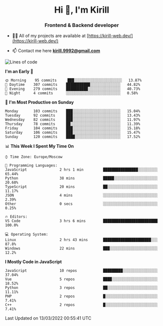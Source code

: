 <h1 align="center">Hi 👋, I'm Kirill</h1>
<h3 align="center">Frontend & Backend developer</h3>

- 👨‍💻 All of my projects are available at [https://kirill-web.dev/](https://kirill-web.dev/)

- 📫 Contact me here **kirill.9992@gmail.com**











<!--START_SECTION:waka-->
![Lines of code](https://img.shields.io/badge/From%20Hello%20World%20I%27ve%20Written-473%20Thousand%20lines%20of%20code-blue)

**I'm an Early 🐤** 

```text
🌞 Morning    95 commits     ███░░░░░░░░░░░░░░░░░░░░░░   13.87% 
🌆 Daytime    307 commits    ███████████░░░░░░░░░░░░░░   44.82% 
🌃 Evening    279 commits    ██████████░░░░░░░░░░░░░░░   40.73% 
🌙 Night      4 commits      ░░░░░░░░░░░░░░░░░░░░░░░░░   0.58%

```
📅 **I'm Most Productive on Sunday** 

```text
Monday       103 commits    ███░░░░░░░░░░░░░░░░░░░░░░   15.04% 
Tuesday      92 commits     ███░░░░░░░░░░░░░░░░░░░░░░   13.43% 
Wednesday    82 commits     ███░░░░░░░░░░░░░░░░░░░░░░   11.97% 
Thursday     78 commits     ██░░░░░░░░░░░░░░░░░░░░░░░   11.39% 
Friday       104 commits    ███░░░░░░░░░░░░░░░░░░░░░░   15.18% 
Saturday     106 commits    ███░░░░░░░░░░░░░░░░░░░░░░   15.47% 
Sunday       120 commits    ████░░░░░░░░░░░░░░░░░░░░░   17.52%

```


📊 **This Week I Spent My Time On** 

```text
⌚︎ Time Zone: Europe/Moscow

💬 Programming Languages: 
JavaScript               2 hrs 1 min         ████████████████░░░░░░░░░   65.44% 
Python                   38 mins             █████░░░░░░░░░░░░░░░░░░░░   20.68% 
TypeScript               20 mins             ██░░░░░░░░░░░░░░░░░░░░░░░   11.17% 
JSON                     4 mins              ░░░░░░░░░░░░░░░░░░░░░░░░░   2.39% 
Other                    0 secs              ░░░░░░░░░░░░░░░░░░░░░░░░░   0.25%

🔥 Editors: 
VS Code                  3 hrs 6 mins        █████████████████████████   100.0%

💻 Operating System: 
Linux                    2 hrs 43 mins       ██████████████████████░░░   87.8% 
Windows                  22 mins             ███░░░░░░░░░░░░░░░░░░░░░░   12.2%

```

**I Mostly Code in JavaScript** 

```text
JavaScript               10 repos            █████████░░░░░░░░░░░░░░░░   37.04% 
Vue                      5 repos             ████░░░░░░░░░░░░░░░░░░░░░   18.52% 
Python                   3 repos             ██░░░░░░░░░░░░░░░░░░░░░░░   11.11% 
PHP                      2 repos             █░░░░░░░░░░░░░░░░░░░░░░░░   7.41% 
C++                      2 repos             █░░░░░░░░░░░░░░░░░░░░░░░░   7.41%

```



 Last Updated on 13/03/2022 00:55:41 UTC
<!--END_SECTION:waka-->
